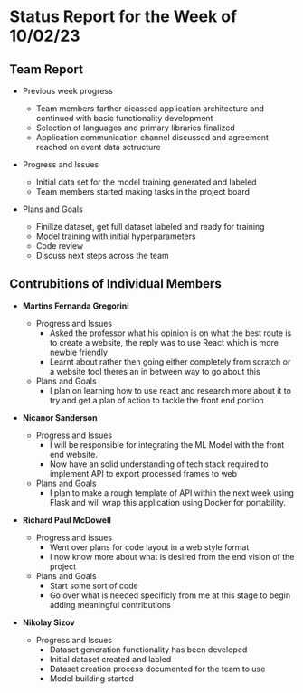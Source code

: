 # Status Report for the Week of 10/02/23

## Team Report

 - Previous week progress
   - Team members farther dicassed application architecture and continued with basic functionality development 
   - Selection of languages and primary libraries finalized
   - Application communication channel discussed and agreement reached on event data sctructure

 - Progress and Issues
   - Initial data set for the model training generated and labeled
   - Team members started making tasks in the project board

 - Plans and Goals
   - Finilize dataset, get full dataset labeled and ready for training 
   - Model training with initial hyperparameters
   - Code review
   - Discuss next steps across the team


## Contrubitions of Individual Members

 - **Martins Fernanda Gregorini**

   - Progress and Issues
     - Asked the professor what his opinion is on what the best route is to create a website, the reply was to use React which is more newbie friendly
     - Learnt about rather then going either completely from scratch or a website tool theres an in between way to go about this
   - Plans and Goals
     - I plan on learning how to use react and research more about it to try and get a plan of action to tackle the front end portion

 - **Nicanor Sanderson**

   - Progress and Issues
     - I will be responsible for integrating the ML Model with the front end website.
     - Now have an solid understanding of tech stack required to implement API to export processed frames to web
   - Plans and Goals
     - I plan to make a rough template of API within the next week using Flask and will wrap this application using Docker for portability.
     
 - **Richard Paul McDowell**

   - Progress and Issues
     - Went over plans for code layout in a web style format
     - I now know more about what is desired from the end vision of the project
   - Plans and Goals
     - Start some sort of code
     - Go over what is needed specificly from me at this stage to begin adding meaningful contributions
      

 - **Nikolay Sizov**

   - Progress and Issues
     - Dataset generation functionality has been developed
     - Initial dataset created and labled  
     - Dataset creation process documented for the team to use
     - Model building started
